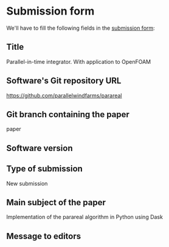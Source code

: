 # Submission form

We'll have to fill the following fields in the [submission form](https://joss.theoj.org/papers/new):

## Title

Parallel-in-time integrator. With application to OpenFOAM

## Software's Git repository URL

https://github.com/parallelwindfarms/parareal

## Git branch containing the paper

paper

## Software version

## Type of submission

New submission

## Main subject of the paper

Implementation of the parareal algorithm in Python using Dask

## Message to editors